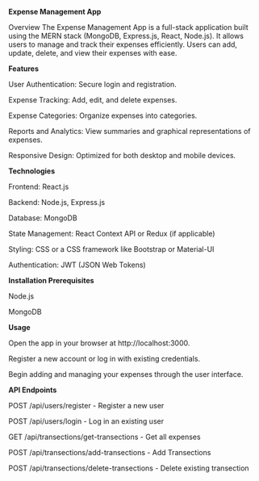 **Expense Management App**

Overview
The Expense Management App is a full-stack application built using the MERN stack (MongoDB, Express.js, React, Node.js). It allows users to manage and track their expenses efficiently. Users can add, update, delete, and view their expenses with ease.

**Features**

User Authentication: Secure login and registration.

Expense Tracking: Add, edit, and delete expenses.

Expense Categories: Organize expenses into categories.

Reports and Analytics: View summaries and graphical representations of expenses.

Responsive Design: Optimized for both desktop and mobile devices.


**Technologies**

Frontend: React.js

Backend: Node.js, Express.js

Database: MongoDB

State Management: React Context API or Redux (if applicable)

Styling: CSS or a CSS framework like Bootstrap or Material-UI

Authentication: JWT (JSON Web Tokens)


**Installation Prerequisites**

Node.js

MongoDB

**Usage**

Open the app in your browser at http://localhost:3000.

Register a new account or log in with existing credentials.

Begin adding and managing your expenses through the user interface.

**API Endpoints**

POST /api/users/register - Register a new user

POST /api/users/login - Log in an existing user

GET /api/transections/get-transections - Get all expenses

POST /api/transections/add-transections - Add Transections

POST /api/transections/delete-transections - Delete existing transection

